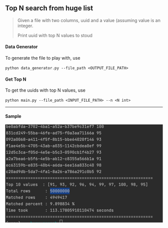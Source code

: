 ## Top N search from huge list


> Given a file with two columns, uuid and a value (assuming value is an integer.
> 
> Print uuid with top N values to stoud


#### Data Generator
To generate the file to play with, use

`python data_generator.py --file_path <OUTPUT_FILE_PATH>`


#### Get Top N 
To get the uuids with top N values, use

`python main.py --file_path <INPUT_FILE_PATH> --n <N int>`

---

#### Sample

![img.png](img.png)